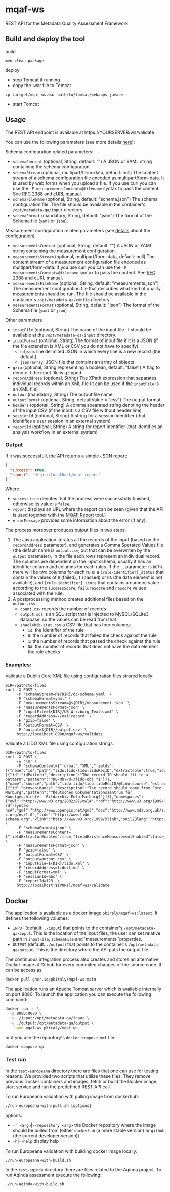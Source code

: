 # mqaf-ws
REST API for the Metadata Quality Assessment Framework

## Build and deploy the tool
build
```
mvn clean package
```

deploy
- stop Tomcat if running
- copy the .war file to Tomcat
```
cp tartget/mqaf-ws.war path/to/tomcat/webapps-javaee
```
- start Tomcat

## Usage

The REST API endpoint is available at https://YOURSERVER/ws/validate

You can use the following parameters (see more details [here](https://github.com/pkiraly/metadata-qa-marc#validating-marc-records)):

Schema configuration related parameters:
* `schemaContent` (optional, String, default: "") A JSON or YAML string containing the schema configuration.
* `schemaStream` (optional, multipart/form-data, default: null) The content stream of a schema configuration file
   encoded as multipart/form-data. It is used by web forms when you upload a file.
   If you use curl you can use the `-F measurementsContent=@filename` syntax to pass the content. 
   See [RFC 2388](https://datatracker.ietf.org/doc/html/rfc2388) and [cURL manual](https://curl.se/docs/manpage.html#-F).
* `schemaFileName` (optional, String, default: "schema.json") The schema configuration file. The file should be available in
   the container's `/opt/metadata-qa/input` directory.
* `schemaFormat` (mandatory, String, default: "json") The format of the Schema file (`yaml` or `json`).

Measurement configuration related parameters (see 
[details](https://github.com/pkiraly/metadata-qa-api?tab=readme-ov-file#defining-measurementconfiguration-with-a-configuration-file)
about the configuration)

* `measurementsContent` (optional, String, default: "") A JSON or YAML string containing the measurement configuration.
* `measurementsStream` (optional, multipart/form-data, default: null) The content stream of a measurement configuration
   file encoded as multipart/form-data. If you use curl you can use the `-F measurementsContent=@filename` syntax to pass the content.
   See [RFC 2388](https://datatracker.ietf.org/doc/html/rfc2388) and [cURL manual](https://curl.se/docs/manpage.html#-F).
* `measurementsFileName` (optional, String, default: "measurements.json") The measurement configuration file that
   describes what kind of quality measurements should be run. The file should be available in the container's
   `/opt/metadata-qa/config` directory.
* `measurementsFormat` (optional, String, default: "json") The format of the Schema file (`yaml` or `json`)

Other parameters
* `inputFile` (optional, String) The name of the input file. It should be available at the `/opt/metadata-qa/input` directory.
* `inputFormat` (optional, String) The format of input file if it is a JSON (if the file extension is 
  XML or CSV you do not have to specify)
  * `ndjson`: line delimited JSON in which every line is a new record (the default)
  * `json-array`: JSON file that contains an array of objects
* `gzip` (optional, String representing a boolean, default: "false") A flag to denote if the input file is gzipped
* `recordAddress` (optional, String) The XPath expression that separates individual records within an XML file 
    (it can be used if the `inputFile` is an XML file)
* `output` (mandatory, String) The output file name
* `outputFormat` (optional, String, defaultValue = "csv") The output format
* `headers` (optional, String) A comma spearated string denoting the header of the input CSV 
   (if the input is a CSV file without header line)
* `sessionId` (optional, String) A string for a session identifier (that identifies a user session in an external system)
* `reportId` (optional, String) A string for report identifier (that identifies an analysis workflow in an external system)

### Output

If it was successfull, the API returns a simple JSON report:

```JSON
{
  "success": true,
  "report": "http://localhost/mqaf-report"
}
```
Where
- `success` `true` denotes that the process were successfully finished, otherwise its value is `false`. 
- `report` displays an URL where the report can be seen (given that the API is used together 
  with the [MQAF Report](https://github.com/pkiraly/mqaf-report) tool.)
- `errorMessage` provides some information about the error (if any).

The process moreover produces output files in two steps:

1. The Java application iterates all the records of the input (based on the `recordAddress` parameter), and 
   generates a Comma Sperated Values file (the default name is `output.csv`, but that can be overwriten by the
   `output` parameter). In the file each rows represent an individual record. The columns are dependent on the 
   input schema, usually it has an identifier column and columns for each rules. If the ... parameter is `BOTH`
   there will be two columns for each rule: a `[rule-identifier]_status` that contain the values of `0` (failed),
   `1` (passed) or `NA` (the data element is not available), and `[rule-identifier]_score` that contains a
   numeric value according to the `successScore`, `failureScore` and `naScore` values associated with the rule.
2. A postprocessing method creates additional files based on the `output.csv`
   - `count.csv` records the number of records
   - `output.sql` is an SQL script that is injected to MySQL/SQLite3 database, so the values can be read from that
   - `shacl4bib-stat.csv` a CSV file that has four columns: 
     - `id`: the identifier of the rule
     - `0`: the number of records that failed the check against the rule
     - `1`: the number of records that passed the check against the rule
     - `NA`: the number of records that does not have the data element the rule checks

### Examples:

Validate a Dublin Core XML file using configuration files strored locally:
```
DIR=/path/to/files
curl -X POST \
     -F 'schemaStream=@${DIR}/dc-schema.yaml' \
     -F 'schemaFormat=yaml' \
     -F 'measurementsStream=@${DIR}/measurement.json' \
     -F 'measurementsFormat=json' \
     -F 'inputFile=${DIR}/UB_W-rzburg_Texte.xml' \
     -F 'recordAddress=//oai:record' \
     -F 'gzip=false' \
     -F 'outputFormat=CSV' \
     -F 'output=${DIR}/output.csv' \
     http://localhost:8080/mqaf-ws/validate
```

Validate a LIDO XML file using configuration strings:
```
DIR=/path/to/files
curl -X POST \
     -w '\n' \
     -F 'schemaContent={"format":"XML","fields":[{"name":"id","path":"lido:lido/lido:lidoRecID","extractable":true,"identifierField":true,"rules":[{"id":"idPattern","description":"The record ID should fit to a pattern","pattern":"^DE-Mb\\d+/lido-obj.*$"}]},{"name":"source","path":"lido:lido/lido:lidoRecID/@lido:source","extractable":true,"rules":[{"id":"proveninance","description":"The record should come from Foto Marburg","pattern":"^Deutsches Dokumentationszentrum für Kunstgeschichte - Bildarchiv Foto Marburg$"}]}],"namespaces":{"owl":"http://www.w3.org/2002/07/owl#","rdf":"http://www.w3.org/1999/02/22-rdf-syntax-ns#","gml":"http://www.opengis.net/gml","doc":"http://www.mda.org.uk/spectrumXML/Documentation","sch":"http://purl.oclc.org/dsdl/schematron","skos":"http://www.w3.org/2004/02/skos/core#","tei":"http://www.tei-c.org/ns/1.0","lido":"http://www.lido-schema.org","xlink":"http://www.w3.org/1999/xlink","smil20lang":"http://www.w3.org/2001/SMIL20/Language"}}' \
     -F 'schemaFormat=json' \
     -F 'measurementsContent={"fieldExtractorEnabled":true,"fieldExistenceMeasurementEnabled":false,"fieldCardinalityMeasurementEnabled":false,"completenessMeasurementEnabled":false,"tfIdfMeasurementEnabled":false,"problemCatalogMeasurementEnabled":false,"ruleCatalogMeasurementEnabled":true,"languageMeasurementEnabled":false,"multilingualSaturationMeasurementEnabled":false,"collectTfIdfTerms":false,"uniquenessMeasurementEnabled":false,"completenessCollectFields":false,"saturationExtendedResult":false,"checkSkippableCollections":false,"onlyIdInHeader":true,"ruleCheckingOutputType":"BOTH"}' \
     -F 'measurementsFormat=json' \
     -F 'gzip=false' \
     -F 'outputFormat=CSV' \
     -F "output=output.csv" \
     -F "inputFile=${DIR}/lido.xml" \
     -F 'recordAddress=lido:lido' \
     -F 'inputFormat=xml' \
     -F 'sessionId=abc' \
     -F 'reportId=123' \
     http://localhost:${PORT}/mqaf-ws/validate
```

## Docker

The application is available as a docker image `pkiraly/mqaf-ws:latest`. It defines the following volumes:
- `INPUT` (default: `./input`) that points to the container's `/opt/metadata-qa/input`. This is the location of the 
   input files, the user can set relative path in `inputFile`, `schemaFile` and `measurements``properties.
- `OUTPUT` (default: `./output`) that points to the container's `/opt/metadata-qa/output`. This is the directory 
   where the API puts the output file.

The continuous integration process also creates and stores an alternative Docker image at Github for every commited 
changes of the source code. It can be access as

```
docker pull ghcr.io/pkiraly/mqaf-ws:main
```

The application runs an Apache Tomcat server which is available internally on port 8080. To launch the application you 
can execute the following command:

```bash
docker run -d \
  -p 8080:8080 \
  -v ./input:/opt/metadata-qa/input \
  -v ./output:/opt/metadata-qa/output \
  --name mqaf-ws pkiraly/mqaf-ws
```
or if you use the reporitory's `docker-compose.yml` file:

```bash
docker compose up
```

### Test run

In the `test-europeana` directory there are files that one can use for testing reasons. We provided two scripts that 
utilize these files. They remove previous Docker containers and images, fetch or build the Docker image, start service 
and run the predefined REST API call.

To run Europeana validation with pulling image from dockerhub:
```
./run-europeana-with-pull.sh [options]
```

options:
* `-r <arg>`|`--repository <arg>`  the Docker repository where the image should be pulled from 
  (either `dockerhub` (a more stable version) or `github` (the current developer version))
* `-h`|`--help` display help

To run Europeana validation with building docker image locally:
```
./run-europeana-with-build.sh
```

In the `test-aqinda` directory there are files related to the Aqinda project. To run Aqinda assessment execute the 
following:

```
./run-aqinda-with-build.sh
```
